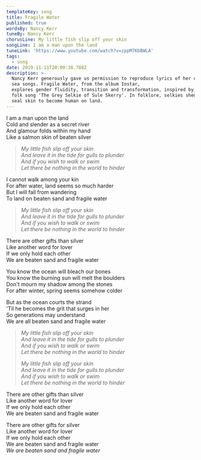 ```yaml
---
templateKey: song
title: Fragile Water
published: true
wordsBy: Nancy Kerr
tuneBy: Nancy Kerr
chorusLine: My little fish slip off your skin
songLine: I am a man upon the land
tuneLink: 'https://www.youtube.com/watch?v=zppM7KbBWLA'
tags:
  - song
date: 2019-11-11T20:09:38.788Z
description: >-
  Nancy Kerr generously gave us permission to reproduce lyrics of her original
  sea songs. Fragile Water, from the album Instar, 
  explores gender fluidity, transition and transformation, inspired by Orkney
  folk song 'The Grey Selkie of Sule Skerry'. In folklore, selkies shed their
  seal skin to become human on land.
---
```

I am a man upon the land\
Cold and slender as a secret river\
And glamour folds within my hand\
Like a salmon skin of beaten silver

>_My little fish slip off your skin_\
>_And leave it in the tide for gulls to plunder_\
>_And if you wish to walk or swim_\
>_Let there be nothing in the world to hinder_

I cannot walk among your kin\
For after water, land seems so much harder\
But I will fall from wandering\
To land on beaten sand and fragile water

>_My little fish slip off your skin_\
>_And leave it in the tide for gulls to plunder_\
>_And if you wish to walk or swim_\
>_Let there be nothing in the world to hinder_

There are other gifts than silver\
Like another word for lover\
If we only hold each other\
We are beaten sand and fragile water

You know the ocean will bleach our bones\
You know the burning sun will melt the boulders\
Don't mourn my shadow among the stones\
For after winter, spring seems somehow colder

But as the ocean courts the strand\
'Til he becomes the grit that surges in her\
So generations may understand\
We are all beaten sand and fragile water

>_My little fish slip off your skin_\
>_And leave it in the tide for gulls to plunder_\
>_And if you wish to walk or swim_\
>_Let there be nothing in the world to hinder_
>
>_My little fish slip off your skin_\
>_And leave it in the tide for gulls to plunder_\
>_And if you wish to walk or swim_\
>_Let there be nothing in the world to hinder_

There are other gifts than silver\
Like another word for lover\
If we only hold each other\
We are beaten sand and fragile water

There are other gifts for silver\
Like another word for lover\
If we only hold each other\
We are beaten sand and fragile water\
_We are beaten sand and fragile water_
